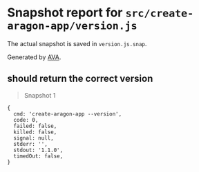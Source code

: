 # Snapshot report for `src/create-aragon-app/version.js`

The actual snapshot is saved in `version.js.snap`.

Generated by [AVA](https://ava.li).

## should return the correct version

> Snapshot 1

    {
      cmd: 'create-aragon-app --version',
      code: 0,
      failed: false,
      killed: false,
      signal: null,
      stderr: '',
      stdout: '1.1.0',
      timedOut: false,
    }
